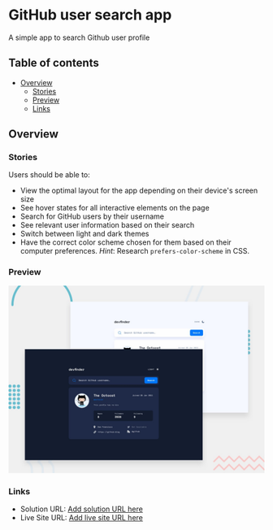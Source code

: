 # GitHub user search app

A simple app to search Github user profile

## Table of contents

- [Overview](#overview)
  - [Stories](#stories)
  - [Preview](#preview)
  - [Links](#links)

## Overview

### Stories

Users should be able to:

- View the optimal layout for the app depending on their device's screen size
- See hover states for all interactive elements on the page
- Search for GitHub users by their username
- See relevant user information based on their search
- Switch between light and dark themes
- Have the correct color scheme chosen for them based on their computer
  preferences. _Hint_: Research `prefers-color-scheme` in CSS.

### Preview

![](./preview.jpg)

### Links

- Solution URL: [Add solution URL here](https://your-solution-url.com)
- Live Site URL: [Add live site URL here](https://your-live-site-url.com)
